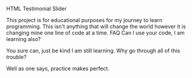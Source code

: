 HTML Testimonial Slider

This project is for educational purposes for my journey to learn programming. This isn't anything that will change the world however it is changing mine one line of code at a time.
FAQ
Can I use your code, I am learning also?

You sure can, just be kind I am still learning.
Why go through all of this trouble?

Well as one says, practice makes perfect.
